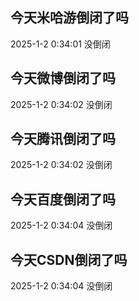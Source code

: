 ## 今天米哈游倒闭了吗

2025-1-2 0:34:01 没倒闭

## 今天微博倒闭了吗

2025-1-2 0:34:02 没倒闭

## 今天腾讯倒闭了吗

2025-1-2 0:34:02 没倒闭

## 今天百度倒闭了吗

2025-1-2 0:34:04 没倒闭

## 今天CSDN倒闭了吗

2025-1-2 0:34:04 没倒闭

